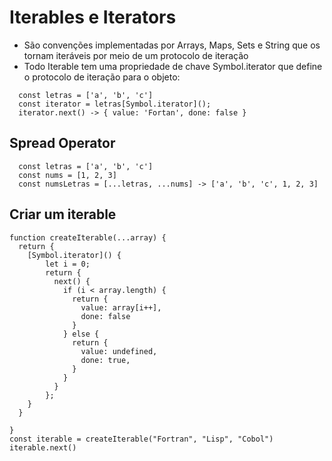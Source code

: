 # Iterables e Iterators
- São convenções implementadas por Arrays, Maps, Sets e String que os tornam iteráveis por meio de um protocolo de iteração
- Todo Iterable tem uma propriedade de chave Symbol.iterator que define o protocolo de iteração para o objeto:
```
  const letras = ['a', 'b', 'c']
  const iterator = letras[Symbol.iterator]();
  iterator.next() -> { value: 'Fortan', done: false }
```

## Spread Operator
```
  const letras = ['a', 'b', 'c']
  const nums = [1, 2, 3]
  const numsLetras = [...letras, ...nums] -> ['a', 'b', 'c', 1, 2, 3]
```

## Criar um iterable
```
function createIterable(...array) {
  return {
    [Symbol.iterator]() {
        let i = 0;
        return {
          next() {
            if (i < array.length) {
              return {
                value: array[i++],
                done: false
              }
            } else {
              return { 
                value: undefined,
                done: true,
              }
            }
          }
        };
    }
  }

}
const iterable = createIterable("Fortran", "Lisp", "Cobol")
iterable.next()
```